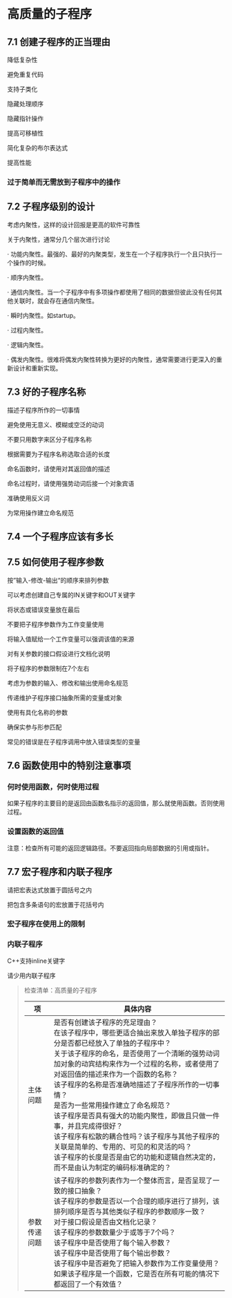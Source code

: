 # 高质量的子程序

## 7.1 创建子程序的正当理由

降低复杂性

避免重复代码

支持子类化

隐藏处理顺序

隐藏指针操作

提高可移植性

简化复杂的布尔表达式

提高性能

### 过于简单而无需放到子程序中的操作

## 7.2 子程序级别的设计

考虑内聚性，这样的设计回报是更高的软件可靠性

关于内聚性，通常分几个层次进行讨论

· 功能内聚性。最强的、最好的内聚类型，发生在一个子程序执行一个且只执行一个操作的时候。

· 顺序内聚性。

· 通信内聚性。当一个子程序中有多项操作都使用了相同的数据但彼此没有任何其他关联时，就会存在通信内聚性。

· 瞬时内聚性。如startup。

· 过程内聚性。

· 逻辑内聚性。

· 偶发内聚性。很难将偶发内聚性转换为更好的内聚性，通常需要进行更深入的重新设计和重新实现。

## 7.3 好的子程序名称

描述子程序所作的一切事情

避免使用无意义、模糊或空泛的动词

不要只用数字来区分子程序名称

根据需要为子程序名称选取合适的长度

命名函数时，请使用对其返回值的描述

命名过程时，请使用强势动词后接一个对象宾语

准确使用反义词

为常用操作建立命名规范

## 7.4 一个子程序应该有多长

## 7.5 如何使用子程序参数

按”输入-修改-输出“的顺序来排列参数

可以考虑创建自己专属的IN关键字和OUT关键字

将状态或错误变量放在最后

不要把子程序参数作为工作变量使用

将输入值赋给一个工作变量可以强调该值的来源

对有关参数的接口假设进行文档化说明

将子程序的参数限制在7个左右

考虑为参数的输入、修改和输出使用命名规范

传递维护子程序接口抽象所需的变量或对象

使用有具化名称的参数

确保实参与形参匹配

常见的错误是在子程序调用中放入错误类型的变量

## 7.6 函数使用中的特别注意事项

### 何时使用函数，何时使用过程

如果子程序的主要目的是返回由函数名指示的返回值，那么就使用函数。否则使用过程。

### 设置函数的返回值

注意：检查所有可能的返回逻辑路径。不要返回指向局部数据的引用或指针。

## 7.7 宏子程序和内联子程序

请把宏表达式放置于圆括号之内

把包含多条语句的宏放置于花括号内

### 宏子程序在使用上的限制

### 内联子程序

C++支持inline关键字

请少用内联子程序

> 检查清单：高质量的子程序
>
> | 项           | 具体内容                                                                                                                                                                                                                                                                                                                                                                                                                                                                                                                                                                                                                           |
> | ------------ | ---------------------------------------------------------------------------------------------------------------------------------------------------------------------------------------------------------------------------------------------------------------------------------------------------------------------------------------------------------------------------------------------------------------------------------------------------------------------------------------------------------------------------------------------------------------------------------------------------------------------------------- |
> | 主体问题     | 是否有创建该子程序的充足理由？<br />在该子程序中，哪些更适合抽出来放入单独子程序的部分是否都已经放入了单独的子程序中？<br />关于该子程序的命名，是否使用了一个清晰的强势动词加对象的动宾结构来作为一个过程的名称，或者使用了对返回值的描述来作为一个函数的名称？<br />该子程序的名称是否准确地描述了子程序所作的一切事情？<br />是否为一些常用操作建立了命名规范？<br />该子程序是否具有强大的功能内聚性，即做且只做一件事，并且完成得很好？<br />该子程序有松散的耦合性吗？该子程序与其他子程序的关联是简单的、专用的、可见的和灵活的吗？<br />该子程序的长度是否是由它的功能和逻辑自然决定的，而不是由认为制定的编码标准确定的？ |
> | 参数传递问题 | 该子程序的参数列表作为一个整体而言，是否呈现了一致的接口抽象？<br />该子程序的参数是否以一个合理的顺序进行了排列，该排列顺序是否与其他类似子程序的参数顺序一致？<br />对于接口假设是否由文档化记录？<br />该子程序的参数数量少于或等于7个吗？<br />该子程序中是否使用了每个输入参数？<br />该子程序中是否使用了每个输出参数？<br />该子程序中是否避免了把输入参数作为工作变量使用？<br />如果该子程序是一个函数，它是否在所有可能的情况下都返回了一个有效值？                                                                                                                                                                      |
